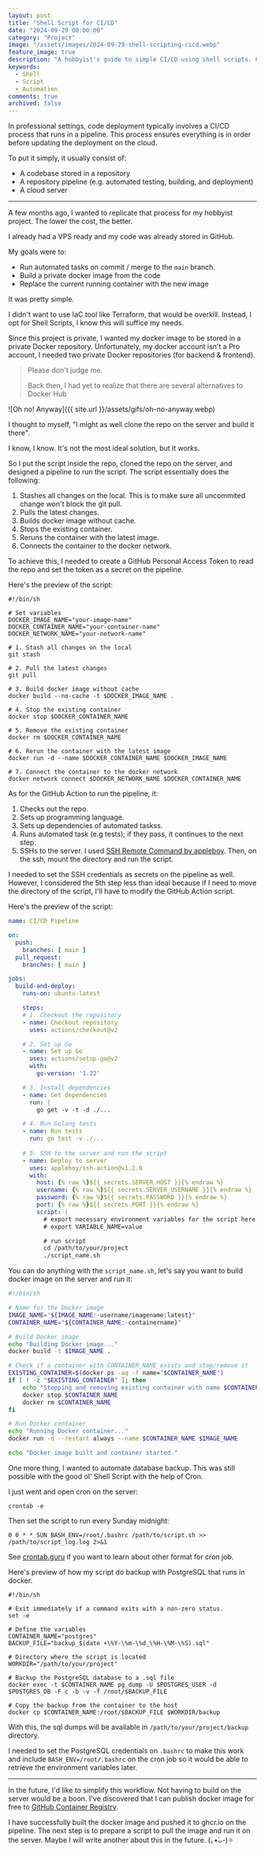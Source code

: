 ```yaml
---
layout: post
title: "Shell Script for CI/CD"
date: "2024-09-29 00:00:00"
category: "Project"
image: "/assets/images/2024-09-29-shell-scripting-cicd.webp"
feature_image: true
description: "A hobbyist's guide to simple CI/CD using shell scripts. Covers automating tasks, building Docker images, and deploying containers on a VPS with GitHub Actions."
keywords:
  - Shell
  - Script
  - Automation
comments: true
archived: false
---
```


In professional settings, code deployment typically involves a CI/CD process that runs in a pipeline. This process ensures everything is in order before updating the deployment on the cloud.

To put it simply, it usually consist of:
- A codebase stored in a repository
- A repository pipeline (e.g. automated testing, building, and deployment)
- A cloud server

---

A few months ago, I wanted to replicate that process for my hobbyist project. The lower the cost, the better.

I already had a VPS ready and my code was already stored in GitHub. 

My goals were to:
- Run automated tasks on commit / merge to the `main` branch.
- Build a private docker image from the code
- Replace the current running container with the new image

It was pretty simple.

I didn't want to use IaC tool like Terraform, that would be overkill. Instead, I opt for Shell Scripts, I know this will suffice my needs.

Since this project is private, I wanted my docker image to be stored in a private Docker repository. Unfortunately, my docker account isn't a Pro account, I needed two private Docker repositories (for backend & frontend).

> Please don't judge me.
> 
> Back then, I had yet to realize that there are several alternatives to Docker Hub

![Oh no! Anyway]({{ site.url }}/assets/gifs/oh-no-anyway.webp)

I thought to myself, "I might as well clone the repo on the server and build it there".

I know, I know. It's not the most ideal solution, but it works.

So I put the script inside the repo, cloned the repo on the server, and designed a pipeline to run the script. The script essentially does the following:
1. Stashes all changes on the local. This is to make sure all uncommited change won't block the git pull.
2. Pulls the latest changes.
3. Builds docker image without cache.
4. Stops the existing container.
5. Reruns the container with the latest image.
6. Connects the container to the docker network.

To achieve this, I needed to create a GitHub Personal Access Token to read the repo and set the token as a secret on the pipeline.

Here's the preview of the script:

```shell
#!/bin/sh

# Set variables
DOCKER_IMAGE_NAME="your-image-name"
DOCKER_CONTAINER_NAME="your-container-name"
DOCKER_NETWORK_NAME="your-network-name"

# 1. Stash all changes on the local
git stash

# 2. Pull the latest changes
git pull

# 3. Build docker image without cache
docker build --no-cache -t $DOCKER_IMAGE_NAME .

# 4. Stop the existing container
docker stop $DOCKER_CONTAINER_NAME

# 5. Remove the existing container
docker rm $DOCKER_CONTAINER_NAME

# 6. Rerun the container with the latest image
docker run -d --name $DOCKER_CONTAINER_NAME $DOCKER_IMAGE_NAME

# 7. Connect the container to the docker network
docker network connect $DOCKER_NETWORK_NAME $DOCKER_CONTAINER_NAME
```

As for the GitHub Action to run the pipeline, it:
1. Checks out the repo.
2. Sets up programming language.
3. Sets up dependencies of automated taskss.
4. Runs automated task (e.g tests); if they pass, it continues to the next step.
5. SSHs to the server. I used [SSH Remote Command by appleboy](https://github.com/marketplace/actions/ssh-remote-commands). Then, on the ssh, mount the directory and run the script.

I needed to set the SSH credentials as secrets on the pipeline as well. However, I considered the 5th step less than ideal because if I need to move the directory of the script, I'll have to modify the GitHub Action script.

Here's the preview of the script:

```yaml
name: CI/CD Pipeline

on:
  push:
    branches: [ main ]
  pull_request:
    branches: [ main ]

jobs:
  build-and-deploy:
    runs-on: ubuntu-latest

    steps:
    # 1. Checkout the repository
    - name: Checkout repository
      uses: actions/checkout@v2

    # 2. Set up Go
    - name: Set up Go
      uses: actions/setup-go@v2
      with:
        go-version: '1.22'

    # 3. Install dependencies
    - name: Get dependencies
      run: |
        go get -v -t -d ./...

    # 4. Run Golang tests
    - name: Run tests
      run: go test -v ./...
      
    # 5. SSH to the server and run the script
    - name: Deploy to server
      uses: appleboy/ssh-action@v1.2.0
      with:
        host: {% raw %}${{ secrets.SERVER_HOST }}{% endraw %}
        username: {% raw %}${{ secrets.SERVER_USERNAME }}{% endraw %}
        password: {% raw %}${{ secrets.PASSWORD }}{% endraw %}
        port: {% raw %}${{ secrets.PORT }}{% endraw %}
        script: |
          # export necessary environment variables for the script here
          # export VARIABLE_NAME=value

          # run script
          cd /path/to/your/project
          ./script_name.sh
```

You can do anything with the `script_name.sh`, let's say you want to build docker image on the server and run it:

```bash
#!/bin/sh

# Name for the Docker image
IMAGE_NAME="${IMAGE_NAME:-username/imagename:latest}"
CONTAINER_NAME="${CONTAINER_NAME:-containername}"

# Build Docker image
echo "Building Docker image..."
docker build -t $IMAGE_NAME .

# Check if a container with CONTAINER_NAME exists and stop/remove it
EXISTING_CONTAINER=$(docker ps -aq -f name="$CONTAINER_NAME")
if [ ! -z "$EXISTING_CONTAINER" ]; then
    echo "Stopping and removing existing container with name $CONTAINER_NAME..."
    docker stop $CONTAINER_NAME
    docker rm $CONTAINER_NAME
fi

# Run Docker container
echo "Running Docker container..."
docker run -d --restart always --name $CONTAINER_NAME $IMAGE_NAME

echo "Docker image built and container started."

```

One more thing, I wanted to automate database backup. This was still possible with the good ol' Shell Script with the help of Cron.

I just went and open cron on the server:

```shell
crontab -e
```

Then set the script to run every Sunday midnight:

```shell
0 0 * * SUN BASH_ENV=/root/.bashrc /path/to/script.sh >> /path/to/script_log.log 2>&1
```

See [crontab.guru](https://crontab.guru/) if you want to learn about other format for cron job.

Here's preview of how my script do backup with PostgreSQL that runs in docker.

```shell
#!/bin/sh

# Exit immediately if a command exits with a non-zero status.
set -e

# Define the variables
CONTAINER_NAME="postgres"
BACKUP_FILE="backup_$(date +\%Y-\%m-\%d_\%H-\%M-\%S).sql"

# Directory where the script is located
WORKDIR="/path/to/your/project"

# Backup the PostgreSQL database to a .sql file
docker exec -t $CONTAINER_NAME pg_dump -U $POSTGRES_USER -d $POSTGRES_DB -F c -b -v -f /root/$BACKUP_FILE

# Copy the backup from the container to the host
docker cp $CONTAINER_NAME:/root/$BACKUP_FILE $WORKDIR/backup
```

With this, the sql dumps will be available in `/path/to/your/project/backup` directory.

I needed to set the PostgreSQL credentials on `.bashrc` to make this work and include `BASH_ENV=/root/.bashrc` on the cron job so it would be able to retrieve the environment variables later.

---

In the future, I'd like to simplify this workflow. Not having to build on the server would be a boon. I've discovered that I can publish docker image for free to [GitHub Container Registry](https://docs.github.com/en/packages/working-with-a-github-packages-registry/working-with-the-container-registry).

I have successfully built the docker image and pushed it to ghcr.io on the pipeline. The next step is to prepare a script to pull the image and run it on the server. Maybe I will write another about this in the future. (｡•̀ᴗ-)✧